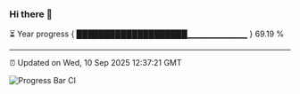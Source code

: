 ### Hi there 👋

⏳ Year progress { ████████████████████▁▁▁▁▁▁▁▁▁▁ } 69.19 %

---

⏰ Updated on Wed, 10 Sep 2025 12:37:21 GMT

![Progress Bar CI](https://github.com/liununu/liununu/workflows/Progress%20Bar%20CI/badge.svg)
